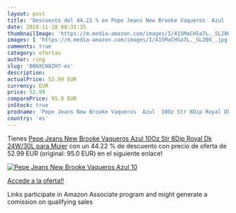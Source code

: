 ```yaml
---
layout: post
title: 'Descuento del 44.22 % en Pepe Jeans New Brooke Vaqueros  Azul  10'
date: 2020-11-18 08:31:35
thumbnailImage: 'https://m.media-amazon.com/images/I/415MaCHSa7L._SL200_.jpg'
images: [ 'https://m.media-amazon.com/images/I/415MaCHSa7L._SL200_.jpg' ]
comments: true
category: ofertas
author: ring
slug: 'B06XCH8ZH7-es'
description:
actualPrice: 52.99 EUR
currency: EUR
price: 52.99
comparePrice: 95.0 EUR
inStock: true
prodname: 'Pepe Jeans New Brooke Vaqueros  Azul  10Oz Str 8Dip Royal Dk   24W/30L para Mujer'
country: 'es'
---
```


Tienes [Pepe Jeans New Brooke Vaqueros  Azul  10Oz Str 8Dip Royal Dk   24W/30L para Mujer](https://www.amazon.es/dp/B06XCH8ZH7/?tag=tolees-21) con un 44.22 % de descuento con precio de oferta de 52.99 EUR (original: 95.0 EUR) en el siguiente enlace!

[![Pepe Jeans New Brooke Vaqueros  Azul  10](https://m.media-amazon.com/images/I/415MaCHSa7L._SL200_.jpg)](https://www.amazon.es/dp/B06XCH8ZH7/?tag=tolees-21)

[Accede a la oferta!!](https://www.amazon.es/dp/B06XCH8ZH7/?tag=tolees-21)

Links participate in Amazon Associate program and might generate a comission on qualifying sales


